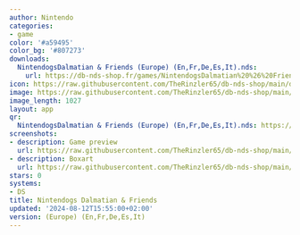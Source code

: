 ```yaml
---
author: Nintendo
categories:
- game
color: '#a59495'
color_bg: '#807273'
downloads:
  NintendogsDalmatian & Friends (Europe) (En,Fr,De,Es,It).nds:
    url: https://db-nds-shop.fr/games/NintendogsDalmatian%20%26%20Friends%20%28Europe%29%20%28En%2CFr%2CDe%2CEs%2CIt%29.nds
icon: https://raw.githubusercontent.com/TheRinzler65/db-nds-shop/main/docs/assets/images/icons/nintendogsdalmatian.png
image: https://raw.githubusercontent.com/TheRinzler65/db-nds-shop/main/docs/assets/images/icons/nintendogsdalmatian.png
image_length: 1027
layout: app
qr:
  NintendogsDalmatian & Friends (Europe) (En,Fr,De,Es,It).nds: https://db-nds-shop.fr/assets/images/qr/nintendogsdalmatian--friends-europe-enfrdeesit-nds.png
screenshots:
- description: Game preview
  url: https://raw.githubusercontent.com/TheRinzler65/db-nds-shop/main/docs/assets/images/screenshots/nintendogsdalmatian/nintendogsdalmatian.png
- description: Boxart
  url: https://raw.githubusercontent.com/TheRinzler65/db-nds-shop/main/docs/assets/images/boxart/NintendogsDalmatian%20%26%20Friends%20(Europe)%20(En%2CFr%2CDe%2CEs%2CIt).nds.png
stars: 0
systems:
- DS
title: Nintendogs Dalmatian & Friends
updated: '2024-08-12T15:55:00+02:00'
version: (Europe) (En,Fr,De,Es,It)
---
```

